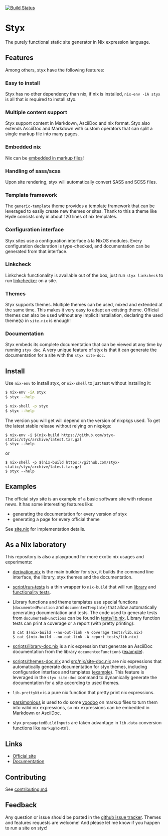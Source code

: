 [![Build Status](https://travis-ci.org/styx-static/styx.svg?branch=master)](https://travis-ci.org/styx-static/styx)

# Styx

The purely functional static site generator in Nix expression language.


## Features

Among others, styx have the following features:

### Easy to install

Styx has no other dependency than nix, if nix is installed, `nix-env -iA styx` is all that is required to install styx.

### Multiple content support

Styx support content in Markdown, AsciiDoc and nix format.
Styx also extends AsciiDoc and Markdown with custom operators that can split a single markup file into many pages.

### Embedded nix

Nix can be [embedded in markup files](https://styx-static.github.io/styx-theme-showcase/posts/2016-09-17-media.html)!

### Handling of sass/scss

Upon site rendering, styx will automatically convert SASS and SCSS files.

### Template framework

The `generic-template` theme provides a template framework that can be leveraged to easily create new themes or sites.
Thank to this a theme like Hyde consists only in about 120 lines of nix templates.

### Configuration interface

Styx sites use a configuration interface à la NixOS modules.
Every configuration declaration is type-checked, and documentation can be generated from that interface.

### Linkcheck

Linkcheck functionality is available out of the box, just run `styx linkcheck` to run [linkchecker](https://wummel.github.io/linkchecker/) on a site.

### Themes

Styx supports themes. Multiple themes can be used, mixed and extended at the same time.
This makes it very easy to adapt an existing theme.
Official themes can also be used without any implicit installation, declaring the used theme(s) in `site.nix` is enough!

### Documentation

Styx embeds its complete documentation that can be viewed at any time by running `styx doc`.
A very unique feature of styx is that it can generate the documentation for a site with the `styx site-doc`.


## Install

Use `nix-env` to install styx, or `nix-shell` to just test without installing it:

```sh
$ nix-env -iA styx
$ styx --help
```

```sh
$ nix-shell -p styx
$ styx --help
```

The version you will get will depend on the version of nixpkgs used. To get the latest stable release without relying on nixpkgs:

```
$ nix-env -i $(nix-build https://github.com/styx-static/styx/archive/latest.tar.gz)
$ styx --help
```

or

```
$ nix-shell -p $(nix-build https://github.com/styx-static/styx/archive/latest.tar.gz)
$ styx --help
```

## Examples

The official styx site is an example of a basic software site with release news. It has some interesting features like:

- generating the documentation for every version of styx
- generating a page for every official theme

See [site.nix](https://github.com/styx-static/styx-site/blob/master/site.nix) for implementation details.


## As a Nix laboratory

This repository is also a playground for more exotic nix usages and experiments:

- [derivation.nix](./derivation.nix) is the main builder for styx, it builds the command line interface, the library, styx themes and the documentation.


- [script/run-tests](./scripts/run-tests) is a thin wrapper to `nix-build` that will run [library](./tests/lib.nix) and [functionality tests](./tests/default.nix).

- Library functions and theme templates use special functions (`documentedFunction` and `documentedTemplate`) that allow automatically generating documentation and tests.
The code used to generate tests from `documentedFunctions` can be found in [tests/lib.nix](./tests/lib.nix).
Library function tests can print a coverage or a report (with pretty printing):

    ```
    $ cat $(nix-build --no-out-link -A coverage tests/lib.nix)
    $ cat $(nix-build --no-out-link -A report tests/lib.nix)
    ```

- [scripts/library-doc.nix](./scripts/library-doc.nix) is a nix expression that generate an AsciiDoc documentation from the library `documentedFunction`s ([example](https://styx-static.github.io/styx-site/documentation/library.html)).

- [scripts/themes-doc.nix](./scripts/themes-doc.nix) and [src/nix/site-doc.nix](./src/nix/site-doc.nix) are nix expressions that automatically generate documentation for styx themes, including configuration interface and templates ([example](https://styx-static.github.io/styx-site/documentation/styx-themes.html)). This feature is leveraged in the `styx site-doc` command to dynamically generate the documentation for a site according to used themes.

- `lib.prettyNix` is a pure nix function that pretty print nix expressions.

- [parsimonious](https://github.com/erikrose/parsimonious) is used to do some [voodoo](src/tools/parser.py) on markup files to turn them into valid nix expressions, so nix expressions can be embedded in Markdown or AsciiDoc.

- styx `propagatedBuildInputs` are taken advantage in `lib.data` conversion functions like `markupToHtml`.


## Links

- [Official site](https://styx-static.github.io/styx-site/)
- [Documentation](https://styx-static.github.io/styx-site/documentation/)


## Contributing

See [contributing.md](./contributing.md).


## Feedback

Any question or issue should be posted in the [github issue tracker](https://github.com/styx-static/styx/issues).
Themes and features requests are welcome!
And please let me know if you happen to run a site on styx!
